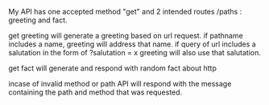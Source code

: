 My API has one accepted method "get" and 2 intended routes /paths : greeting and fact.

get greeting will generate a greeting based on url request. if pathname includes a name, greeting will address that name. if query of url includes a salutation in the form of ?salutation = x greeting will also use that salutation. 

get fact will generate and respond with random fact about http

incase of invalid method or path API will respond with the message containing the path and method that was requested.
